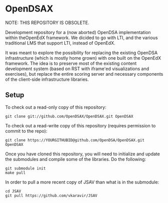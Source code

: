 OpenDSAX
========

NOTE: THIS REPOSITORY IS OBSOLETE.

Development repository for a (now aborted) OpenDSA implementation within
theOpenEdX framework. We dicided to go with LTI, and the various
traditional LMS that support LTI, instead of OpenEdX.

It was meant to explore the possibility for replacing the existing
OpenDSA infrastructure (which is mostly home grown) with one built on
the OpenEdX framework.
The idea is to preserve most of the existing content development
system (based on RST with iframe'ed visualizations and exercises), but
replace the entire scoring server and necessary components of the
client-side infrastructure libraries.

## Setup

To check out a read-only copy of this repository:

    git clone git://github.com/OpenDSAX/OpenDSAX.git OpenDSAX

To check out a read-write copy of this repository
(requires permission to commit to the repo):

    git clone https://YOURGITHUBID@github.com/OpenDSA/OpenDSAX.git OpenDSAX

Once you have cloned this repository, you will need to initialize and
update the submodules and compile some of the libraries.
Do the following:

    git submodule init
    make pull

In order to pull a more recent copy of JSAV than what is in the submodule:

    cd JSAV
    git pull https://github.com/vkaravir/JSAV
